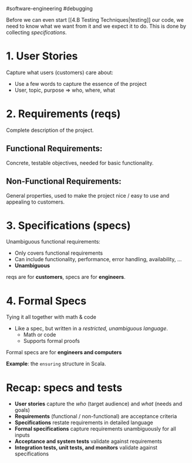 #software-engineering #debugging 

Before we can even start [[4.B Testing Techniques|testing]] our code, we need to know what we want from it and we expect it to do.
This is done by collecting *specifications*.

# 1. User Stories
Capture what users (customers) care about:
- Use a few words to capture the essence of the project
- User, topic, purpose => who, where, what

# 2. Requirements (reqs)
Complete description of the project.

## Functional Requirements:
Concrete, testable objectives, needed for basic functionality.

## Non-Functional Requirements:
General properties, used to make the project nice / easy to use and appealing to customers.

# 3. Specifications (specs)
Unambiguous functional requirements:
- Only covers functional requirements
- Can include functionality, performance, error handling, availability, ...
- **Unambiguous**

reqs are for **customers**, specs are for **engineers**.

# 4. Formal Specs
Tying it all together with math & code
- Like a spec, but written in a *restricted, unambiguous language*.
	- Math or code
	- Supports formal proofs

Formal specs are for **engineers and computers**

**Example**: the `ensuring` structure in Scala.

# Recap: specs and tests
- **User stories** capture the *who* (target audience) and *what* (needs and
goals)
- **Requirements** (functional / non-functional) are acceptance criteria
- **Specifications** restate requirements in detailed language
- **Formal specifications** capture requirements unambiguously for all
inputs
- **Acceptance and system tests** validate against requirements
- **Integration tests, unit tests, and monitors** validate against
specifications